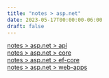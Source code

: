```yaml
---
title: "notes > asp.net"
date: 2023-05-17T00:00:00-06:00
draft: false
---
```


[notes > asp.net > api](api)  
[notes > asp.net > core](core)  
[notes > asp.net > ef-core](ef-core)  
[notes > asp.net > web-apps](web-apps)  
